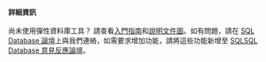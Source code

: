 #### 詳細資訊

尚未使用彈性資料庫工具？ 請查看[入門指南](../articles/sql-database/sql-database-elastic-scale-get-started.md)和[說明文件圖](../articles/sql-database/sql-database-elastic-scale-documentation-map.md)。如有問題，請在 [SQL Database 論壇](http://social.msdn.microsoft.com/forums/azure/home?forum=ssdsgetstarted)上與我們連絡，如需要求增加功能，請將這些功能新增至 [SQLSQL Database 意見反應論壇](http://feedback.azure.com/forums/217321-sql-database)。

<!---HONumber=58-->